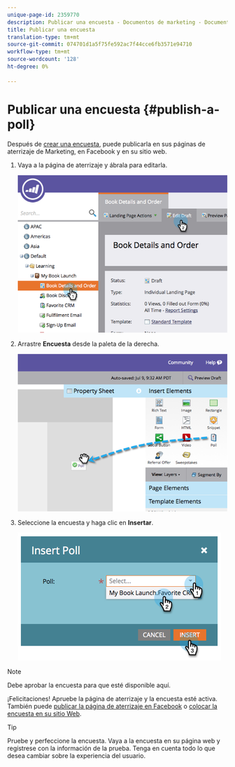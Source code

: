 ```yaml
---
unique-page-id: 2359770
description: Publicar una encuesta - Documentos de marketing - Documentación del producto
title: Publicar una encuesta
translation-type: tm+mt
source-git-commit: 074701d1a5f75fe592ac7f44cce6fb3571e94710
workflow-type: tm+mt
source-wordcount: '128'
ht-degree: 0%

---
```



# Publicar una encuesta {#publish-a-poll}

Después de [crear una encuesta](/help/marketo/product-docs/demand-generation/social/creating-a-poll/create-a-poll.md), puede publicarla en sus páginas de aterrizaje de Marketing, en Facebook y en su sitio web.

1. Vaya a la página de aterrizaje y ábrala para editarla.

   ![](assets/image2014-9-19-10-3a45-3a23.png)

1. Arrastre **Encuesta** desde la paleta de la derecha.

   ![](assets/image2014-9-19-10-3a45-3a50.png)

1. Seleccione la encuesta y haga clic en **Insertar**.

   ![](assets/image2014-9-19-10-3a45-3a58.png)

>[!NOTE]
>
>Debe aprobar la encuesta para que esté disponible aquí.

¡Felicitaciones! Apruebe la página de aterrizaje y la encuesta esté activa. También puede [publicar la página de aterrizaje en Facebook](/help/marketo/product-docs/demand-generation/facebook/publish-landing-pages-to-facebook.md) o [colocar la encuesta en su sitio Web](/help/marketo/product-docs/demand-generation/social/social-functions/deploy-social-on-your-website.md).

>[!TIP]
>
>Pruebe y perfeccione la encuesta. Vaya a la encuesta en su página web y regístrese con la información de la prueba. Tenga en cuenta todo lo que desea cambiar sobre la experiencia del usuario.
